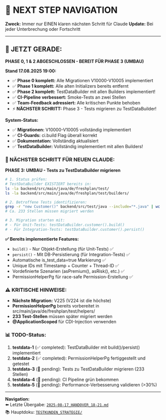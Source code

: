 # 🧭 NEXT STEP NAVIGATION

**Zweck:** Immer nur EINEN klaren nächsten Schritt für Claude
**Update:** Bei jeder Unterbrechung oder Fortschritt

---

## 🎯 JETZT GERADE:

**PHASE 0, 1 & 2 ABGESCHLOSSEN - BEREIT FÜR PHASE 3 (UMBAU)**

**Stand 17.08.2025 19:00:**
- ✅ **Phase 0 komplett:** Alle Migrationen V10000-V10005 implementiert
- ✅ **Phase 1 komplett:** Alle alten Initializers bereits entfernt
- ✅ **Phase 2 komplett:** TestDataBuilder mit allen Builders implementiert!
- ✅ **CI-Pipeline verbessert:** Smoke-Tests an zwei Stellen
- ✅ **Team-Feedback adressiert:** Alle kritischen Punkte behoben
- ⚡ **NÄCHSTER SCHRITT:** Phase 3 - Tests migrieren zu TestDataBuilder!

**System-Status:**
- ✅ **Migrationen:** V10000-V10005 vollständig implementiert
- ✅ **CI-Guards:** ci.build Flag überall korrekt
- ✅ **Dokumentation:** Vollständig aktualisiert
- ✅ **TestDataBuilder:** Vollständig implementiert mit allen Builders!

### 🚨 NÄCHSTER SCHRITT FÜR NEUEN CLAUDE:

**PHASE 3: UMBAU - Tests zu TestDataBuilder migrieren**

```bash
# 1. Status prüfen:
# TestDataBuilder EXISTIERT bereits in:
ls -la backend/src/main/java/de/freshplan/test/
ls -la backend/src/main/java/de/freshplan/test/builders/

# 2. Betroffene Tests identifizieren:
grep -r "new Customer()" backend/src/test/java --include="*.java" | wc -l
# Ca. 233 Stellen müssen migriert werden

# 3. Migration starten mit:
# - Für Unit-Tests: testDataBuilder.customer().build()
# - Für Integration-Tests: testDataBuilder.customer().persist()
```

**✅ Bereits implementierte Features:**
- `build()` - Nur Objekt-Erstellung (für Unit-Tests) ✅
- `persist()` - Mit DB-Persistierung (für Integration-Tests) ✅
- Automatische is_test_data=true Markierung ✅
- Unique IDs mit Timestamp + Counter + Thread-ID ✅
- Vordefinierte Szenarien (asPremium(), asRisk(), etc.) ✅
- PermissionHelperPg für race-safe Permission-Erstellung ✅

### ⚠️ KRITISCHE HINWEISE:
- **Nächste Migration:** V225 (V224 ist die höchste)
- **PermissionHelperPg** bereits vorbereitet in src/main/java/de/freshplan/test/helpers/
- **233 Test-Stellen** müssen später migriert werden
- **@ApplicationScoped** für CDI-Injection verwenden

### 📊 TODO-Status:
1. **testdata-1** (✅ completed): TestDataBuilder mit build()/persist() implementiert
2. **testdata-2** (✅ completed): PermissionHelperPg fertiggestellt und getestet  
3. **testdata-3** (🔄 pending): Tests zu TestDataBuilder migrieren (233 Stellen)
4. **testdata-4** (🔄 pending): CI Pipeline grün bekommen
5. **testdata-5** (🔄 pending): Performance-Verbesserung validieren (>30%)

---

**Navigation:**  
⬅️ Letzte Übergabe: [`2025-08-17_HANDOVER_18-21.md`](/docs/claude-work/daily-work/2025-08-17/)  
📚 Hauptdoku: [`TESTKUNDEN_STRATEGIE/`](/backend/docs/TESTKUNDEN_STRATEGIE/)